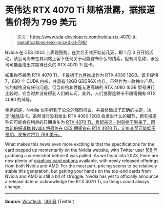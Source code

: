 # 英伟达 RTX 4070 Ti 规格泄露，据报道售价将为 799 美元

> 原文：<https://www.xda-developers.com/nvidia-rtx-4070-ti-specifications-leak-priced-at-799/>

Nvidia 在 CES 2023 上表现强劲，在大会正式开始前几天，即 1 月 3 日开始活动。该公司尚未在其网站上留下任何关于可能宣布什么的线索，但有消息称，该公司可能会推出其期待已久的 RTX 4070 Ti 显卡。

如果你不熟悉 RTX 4070 Ti，卡[最初于九月推出](https://www.xda-developers.com/nvidia-geforce-rtx-40-series-launch-release-date-price/)作为 RTX 4080 12GB。该卡提供 7，680 个 CUDA 内核，并具有 12GB GDDR6X 内存。虽然作为一款独立产品，它的规格没有任何问题，但当价格和性能与更高端的 RTX 4080 16GB 型号进行比较时，它当时并没有得到人们的认可。此外，人们觉得这种卡不值得拥有 RTX 4080 的绰号。

幸运的是，Nvidia 似乎听到了公众的强烈抗议，并最终做出了正确的决定，决定“[解除](https://www.xda-developers.com/nvidia-decides-to-unlaunch-the-12gb-rtx-4080-because-its-confusing/)该卡。虽然当时没有给出 RTX 4080 12GB 会发生什么的细节，但有报道称它可能会在稍后的日期重生为 [RTX 4070 Ti。看起来这一时刻终于到来了，因为新的报道称 Nvidia 将最终在 CES 期间宣布 RTX 4070 Ti，定价甚至可能低于预期，发布时将为 799 美元。](https://www.xda-developers.com/nvidia-12gb-rtx-4080to-become-rtx-4070-ti/)

What makes this news even more exciting is that the specifications for the card popped up momentarily on the Nvidia website, with Twitter user [188 号](https://twitter.com/momomo_us/status/1608743452904390656) grabbing a screenshot before it was pulled. As we head into 2023, there are now plenty of [graphics card options](https://www.xda-developers.com/best-gaming-graphics-cards) available, with newly released offerings from both Nvidia and AMD. For the most part, pricing seems to be relatively stable this generation, but getting your hands on the top-end cards from Nvidia and AMD is still a bit of struggle. Nvidia has yet to officially announce a release date or acknowledge the RTX 4070 Ti, so things could always change.

* * *

**Source**: [Wccftech](https://wccftech.com/nvidia-settles-on-799-msrp-for-the-geforce-nvidia-rtx-4070-ti/), [188 号](https://twitter.com/momomo_us/status/1608743452904390656) (Twitter)